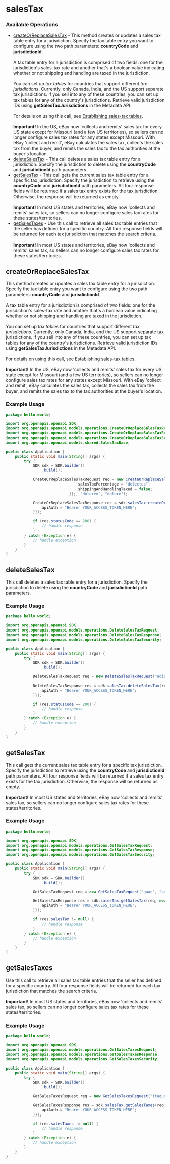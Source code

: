 # salesTax

### Available Operations

* [createOrReplaceSalesTax](#createorreplacesalestax) - This method creates or updates a sales tax table entry for a jurisdiction. Specify the tax table entry you want to configure using the two path parameters: <b>countryCode</b> and <b>jurisdictionId</b>.  <br/><br/>A tax table entry for a jurisdiction is comprised of two fields: one for the jurisdiction's sales-tax rate and another that's a boolean value indicating whether or not shipping and handling are taxed in the jurisdiction.  <br/><br/>You can set up <i>tax tables</i> for countries that support different <i>tax jurisdictions</i>. Currently, only Canada, India, and the US support separate tax jurisdictions. If you sell into any of these countries, you can set up tax tables for any of the country's jurisdictions. Retrieve valid jurisdiction IDs using <b>getSalesTaxJurisdictions</b> in the Metadata API.  <br/><br/>For details on using this call, see <a href="/api-docs/sell/static/seller-accounts/tax-tables.html">Establishing sales-tax tables</a>. <br/><br/><span class="tablenote"><b>Important!</b> In the US, eBay now 'collects and remits' sales tax for every US state except for Missouri (and a few US territories), so sellers can no longer configure sales tax rates for any states except Missouri. With eBay 'collect and remit', eBay calculates the sales tax, collects the sales tax from the buyer, and remits the sales tax to the tax authorities at the buyer's location.</span>
* [deleteSalesTax](#deletesalestax) - This call deletes a sales tax table entry for a jurisdiction. Specify the jurisdiction to delete using the <b>countryCode</b> and <b>jurisdictionId</b> path parameters.
* [getSalesTax](#getsalestax) - This call gets the current sales tax table entry for a specific tax jurisdiction. Specify the jurisdiction to retrieve using the <b>countryCode</b> and <b>jurisdictionId</b> path parameters. All four response fields will be returned if a sales tax entry exists for the tax jurisdiction. Otherwise, the response will be returned as empty.<br/><br/><span class="tablenote"><b>Important!</b> In most US states and territories, eBay now 'collects and remits' sales tax, so sellers can no longer configure sales tax rates for these states/territories.</span>
* [getSalesTaxes](#getsalestaxes) - Use this call to retrieve all sales tax table entries that the seller has defined for a specific country. All four response fields will be returned for each tax jurisdiction that matches the search criteria. <br/><br/><span class="tablenote"><b>Important!</b> In most US states and territories, eBay now 'collects and remits' sales tax, so sellers can no longer configure sales tax rates for these states/territories.</span>

## createOrReplaceSalesTax

This method creates or updates a sales tax table entry for a jurisdiction. Specify the tax table entry you want to configure using the two path parameters: <b>countryCode</b> and <b>jurisdictionId</b>.  <br/><br/>A tax table entry for a jurisdiction is comprised of two fields: one for the jurisdiction's sales-tax rate and another that's a boolean value indicating whether or not shipping and handling are taxed in the jurisdiction.  <br/><br/>You can set up <i>tax tables</i> for countries that support different <i>tax jurisdictions</i>. Currently, only Canada, India, and the US support separate tax jurisdictions. If you sell into any of these countries, you can set up tax tables for any of the country's jurisdictions. Retrieve valid jurisdiction IDs using <b>getSalesTaxJurisdictions</b> in the Metadata API.  <br/><br/>For details on using this call, see <a href="/api-docs/sell/static/seller-accounts/tax-tables.html">Establishing sales-tax tables</a>. <br/><br/><span class="tablenote"><b>Important!</b> In the US, eBay now 'collects and remits' sales tax for every US state except for Missouri (and a few US territories), so sellers can no longer configure sales tax rates for any states except Missouri. With eBay 'collect and remit', eBay calculates the sales tax, collects the sales tax from the buyer, and remits the sales tax to the tax authorities at the buyer's location.</span>

### Example Usage

```java
package hello.world;

import org.openapis.openapi.SDK;
import org.openapis.openapi.models.operations.CreateOrReplaceSalesTaxRequest;
import org.openapis.openapi.models.operations.CreateOrReplaceSalesTaxResponse;
import org.openapis.openapi.models.operations.CreateOrReplaceSalesTaxSecurity;
import org.openapis.openapi.models.shared.SalesTaxBase;

public class Application {
    public static void main(String[] args) {
        try {
            SDK sdk = SDK.builder()
                .build();

            CreateOrReplaceSalesTaxRequest req = new CreateOrReplaceSalesTaxRequest(                new SalesTaxBase() {{
                                salesTaxPercentage = "delectus";
                                shippingAndHandlingTaxed = false;
                            }};, "dolorem", "dolore");            

            CreateOrReplaceSalesTaxResponse res = sdk.salesTax.createOrReplaceSalesTax(req, new CreateOrReplaceSalesTaxSecurity("labore") {{
                apiAuth = "Bearer YOUR_ACCESS_TOKEN_HERE";
            }});

            if (res.statusCode == 200) {
                // handle response
            }
        } catch (Exception e) {
            // handle exception
        }
    }
}
```

## deleteSalesTax

This call deletes a sales tax table entry for a jurisdiction. Specify the jurisdiction to delete using the <b>countryCode</b> and <b>jurisdictionId</b> path parameters.

### Example Usage

```java
package hello.world;

import org.openapis.openapi.SDK;
import org.openapis.openapi.models.operations.DeleteSalesTaxRequest;
import org.openapis.openapi.models.operations.DeleteSalesTaxResponse;
import org.openapis.openapi.models.operations.DeleteSalesTaxSecurity;

public class Application {
    public static void main(String[] args) {
        try {
            SDK sdk = SDK.builder()
                .build();

            DeleteSalesTaxRequest req = new DeleteSalesTaxRequest("adipisci", "dolorum");            

            DeleteSalesTaxResponse res = sdk.salesTax.deleteSalesTax(req, new DeleteSalesTaxSecurity("architecto") {{
                apiAuth = "Bearer YOUR_ACCESS_TOKEN_HERE";
            }});

            if (res.statusCode == 200) {
                // handle response
            }
        } catch (Exception e) {
            // handle exception
        }
    }
}
```

## getSalesTax

This call gets the current sales tax table entry for a specific tax jurisdiction. Specify the jurisdiction to retrieve using the <b>countryCode</b> and <b>jurisdictionId</b> path parameters. All four response fields will be returned if a sales tax entry exists for the tax jurisdiction. Otherwise, the response will be returned as empty.<br/><br/><span class="tablenote"><b>Important!</b> In most US states and territories, eBay now 'collects and remits' sales tax, so sellers can no longer configure sales tax rates for these states/territories.</span>

### Example Usage

```java
package hello.world;

import org.openapis.openapi.SDK;
import org.openapis.openapi.models.operations.GetSalesTaxRequest;
import org.openapis.openapi.models.operations.GetSalesTaxResponse;
import org.openapis.openapi.models.operations.GetSalesTaxSecurity;

public class Application {
    public static void main(String[] args) {
        try {
            SDK sdk = SDK.builder()
                .build();

            GetSalesTaxRequest req = new GetSalesTaxRequest("quae", "aut");            

            GetSalesTaxResponse res = sdk.salesTax.getSalesTax(req, new GetSalesTaxSecurity("quas") {{
                apiAuth = "Bearer YOUR_ACCESS_TOKEN_HERE";
            }});

            if (res.salesTax != null) {
                // handle response
            }
        } catch (Exception e) {
            // handle exception
        }
    }
}
```

## getSalesTaxes

Use this call to retrieve all sales tax table entries that the seller has defined for a specific country. All four response fields will be returned for each tax jurisdiction that matches the search criteria. <br/><br/><span class="tablenote"><b>Important!</b> In most US states and territories, eBay now 'collects and remits' sales tax, so sellers can no longer configure sales tax rates for these states/territories.</span>

### Example Usage

```java
package hello.world;

import org.openapis.openapi.SDK;
import org.openapis.openapi.models.operations.GetSalesTaxesRequest;
import org.openapis.openapi.models.operations.GetSalesTaxesResponse;
import org.openapis.openapi.models.operations.GetSalesTaxesSecurity;

public class Application {
    public static void main(String[] args) {
        try {
            SDK sdk = SDK.builder()
                .build();

            GetSalesTaxesRequest req = new GetSalesTaxesRequest("itaque");            

            GetSalesTaxesResponse res = sdk.salesTax.getSalesTaxes(req, new GetSalesTaxesSecurity("consequatur") {{
                apiAuth = "Bearer YOUR_ACCESS_TOKEN_HERE";
            }});

            if (res.salesTaxes != null) {
                // handle response
            }
        } catch (Exception e) {
            // handle exception
        }
    }
}
```
